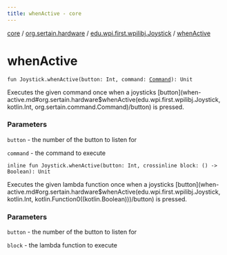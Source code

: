 ```yaml
---
title: whenActive - core
---
```


[core](../../index.md) / [org.sertain.hardware](../index.md) / [edu.wpi.first.wpilibj.Joystick](index.md) / [whenActive](.)

# whenActive

`fun Joystick.whenActive(button: Int, command: `[`Command`](../../org.sertain.command/-command/index.md)`): Unit`

Executes the given command once when a joysticks [button](when-active.md#org.sertain.hardware$whenActive(edu.wpi.first.wpilibj.Joystick, kotlin.Int, org.sertain.command.Command)/button) is pressed.

### Parameters

`button` - the number of the button to listen for

`command` - the command to execute

`inline fun Joystick.whenActive(button: Int, crossinline block: () -> Boolean): Unit`

Executes the given lambda function once when a joysticks [button](when-active.md#org.sertain.hardware$whenActive(edu.wpi.first.wpilibj.Joystick, kotlin.Int, kotlin.Function0((kotlin.Boolean)))/button) is pressed.

### Parameters

`button` - the number of the button to listen for

`block` - the lambda function to execute